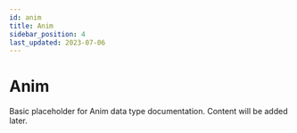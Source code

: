```yaml
---
id: anim
title: Anim
sidebar_position: 4
last_updated: 2023-07-06
---
```


# Anim

Basic placeholder for Anim data type documentation. Content will be added later. 
